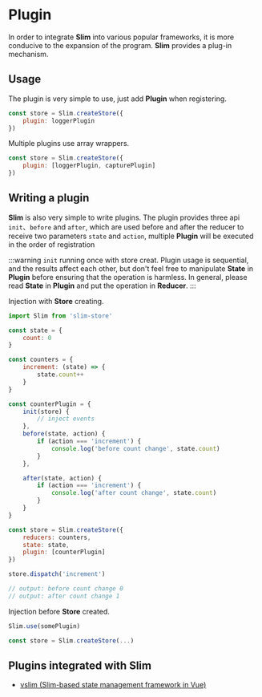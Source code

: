 # Plugin

In order to integrate **Slim** into various popular frameworks, it is more conducive to the expansion of the program. **Slim** provides a plug-in mechanism.

## Usage

The plugin is very simple to use, just add **Plugin** when registering.

```javascript
const store = Slim.createStore({
    plugin: loggerPlugin
})
```

Multiple plugins use array wrappers.

```javascript
const store = Slim.createStore({
    plugin: [loggerPlugin, capturePlugin]
})
```

## Writing a plugin

**Slim** is also very simple to write plugins. The plugin provides three api `init`、`before` and `after`, which are used before and after the reducer to receive two parameters `state` and `action`, multiple **Plugin** will be executed in the order of registration

:::warning
`init` running once with store creat. Plugin usage is sequential, and the results affect each other, but don't feel free to manipulate **State** in **Plugin** before ensuring that the operation is harmless. In general, please read **State** in **Plugin** and put the operation in **Reducer**.
:::

Injection with **Store** creating. 

```javascript
import Slim from 'slim-store'

const state = {
    count: 0
}

const counters = {
    increment: (state) => {
        state.count++
    }
}

const counterPlugin = {
	init(store) {
 	    // inject events
	},
    before(state, action) {
        if (action === 'increment') {
            console.log('before count change', state.count)
        }
    },

    after(state, action) {
        if (action === 'increment') {
            console.log('after count change', state.count)
        }
    }
}

const store = Slim.createStore({
    reducers: counters,
    state: state,
    plugin: [counterPlugin]
})

store.dispatch('increment')

// output: before count change 0
// output: after count change 1
```

Injection before **Store** created.

```javascript
Slim.use(somePlugin)

const store = Slim.createStore(...)
``` 

## Plugins integrated with Slim 
* [vslim (Slim-based state management framework in Vue)](/vslim.html)
